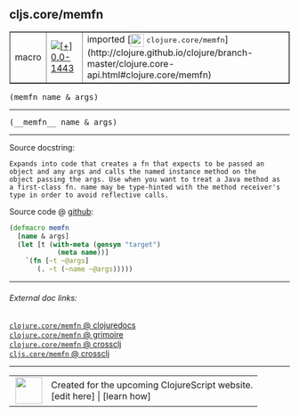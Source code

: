 ## cljs.core/memfn



 <table border="1">
<tr>
<td>macro</td>
<td><a href="https://github.com/cljsinfo/cljs-api-docs/tree/0.0-1443"><img valign="middle" alt="[+] 0.0-1443" title="Added in 0.0-1443" src="https://img.shields.io/badge/+-0.0--1443-lightgrey.svg"></a> </td>
<td>
imported [<img height="24px" valign="middle" src="http://i.imgur.com/1GjPKvB.png"> <samp>clojure.core/memfn</samp>](http://clojure.github.io/clojure/branch-master/clojure.core-api.html#clojure.core/memfn)
</td>
</tr>
</table>

<samp>(memfn name & args)</samp><br>

---

 <samp>
(__memfn__ name & args)<br>
</samp>

---





Source docstring:

```
Expands into code that creates a fn that expects to be passed an
object and any args and calls the named instance method on the
object passing the args. Use when you want to treat a Java method as
a first-class fn. name may be type-hinted with the method receiver's
type in order to avoid reflective calls.
```


Source code @ [github]():

```clj
(defmacro memfn
  [name & args]
  (let [t (with-meta (gensym "target")
            (meta name))]
    `(fn [~t ~@args]
       (. ~t (~name ~@args)))))
```

<!--
Repo - tag - source tree - lines:

 <pre>

</pre>

-->

---



###### External doc links:

[`clojure.core/memfn` @ clojuredocs](http://clojuredocs.org/clojure.core/memfn)<br>
[`clojure.core/memfn` @ grimoire](http://conj.io/store/v1/org.clojure/clojure/1.7.0-beta3/clj/clojure.core/memfn/)<br>
[`clojure.core/memfn` @ crossclj](http://crossclj.info/fun/clojure.core/memfn.html)<br>
[`cljs.core/memfn` @ crossclj](http://crossclj.info/fun/cljs.core/memfn.html)<br>

---

 <table>
<tr><td>
<img valign="middle" align="right" width="48px" src="http://i.imgur.com/Hi20huC.png">
</td><td>
Created for the upcoming ClojureScript website.<br>
[edit here] | [learn how]
</td></tr></table>

[edit here]:https://github.com/cljsinfo/cljs-api-docs/blob/master/cljsdoc/cljs.core/memfn.cljsdoc
[learn how]:https://github.com/cljsinfo/cljs-api-docs/wiki/cljsdoc-files

<!--

This information was too distracting to show to readers, but I'll leave it
commented here since it is helpful to:

- pretty-print the data used to generate this document
- and show how to retrieve that data



The API data for this symbol:

```clj
{:ns "cljs.core",
 :name "memfn",
 :signature ["[name & args]"],
 :name-encode "memfn",
 :history [["+" "0.0-1443"]],
 :type "macro",
 :clj-equiv {:full-name "clojure.core/memfn",
             :url "http://clojure.github.io/clojure/branch-master/clojure.core-api.html#clojure.core/memfn"},
 :full-name-encode "cljs.core/memfn",
 :source {:code "(defmacro memfn\n  [name & args]\n  (let [t (with-meta (gensym \"target\")\n            (meta name))]\n    `(fn [~t ~@args]\n       (. ~t (~name ~@args)))))",
          :title "Source code",
          :repo "clojure",
          :tag "clojure-1.8.0",
          :filename "src/clj/clojure/core.clj",
          :lines [3741 3752],
          :url "https://github.com/clojure/clojure/blob/clojure-1.8.0/src/clj/clojure/core.clj#L3741-L3752"},
 :usage ["(memfn name & args)"],
 :full-name "cljs.core/memfn",
 :docstring "Expands into code that creates a fn that expects to be passed an\nobject and any args and calls the named instance method on the\nobject passing the args. Use when you want to treat a Java method as\na first-class fn. name may be type-hinted with the method receiver's\ntype in order to avoid reflective calls.",
 :cljsdoc-url "https://github.com/cljsinfo/cljs-api-docs/blob/master/cljsdoc/cljs.core/memfn.cljsdoc"}

```

Retrieve the API data for this symbol:

```clj
;; from Clojure REPL
(require '[clojure.edn :as edn])
(-> (slurp "https://raw.githubusercontent.com/cljsinfo/cljs-api-docs/catalog/cljs-api.edn")
    (edn/read-string)
    (get-in [:symbols "cljs.core/memfn"]))
```

-->
